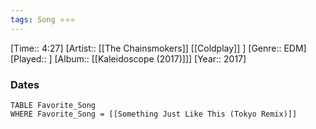 ```yaml
---
tags: Song ⭐⭐⭐ 
---
```

[Time:: 4:27]
[Artist:: [[The Chainsmokers]] [[Coldplay]] ]
[Genre:: EDM]
[Played:: ]
[Album:: [[Kaleidoscope (2017)]]]
[Year:: 2017]
### Dates
````dataview
TABLE Favorite_Song
WHERE Favorite_Song = [[Something Just Like This (Tokyo Remix)]]
````